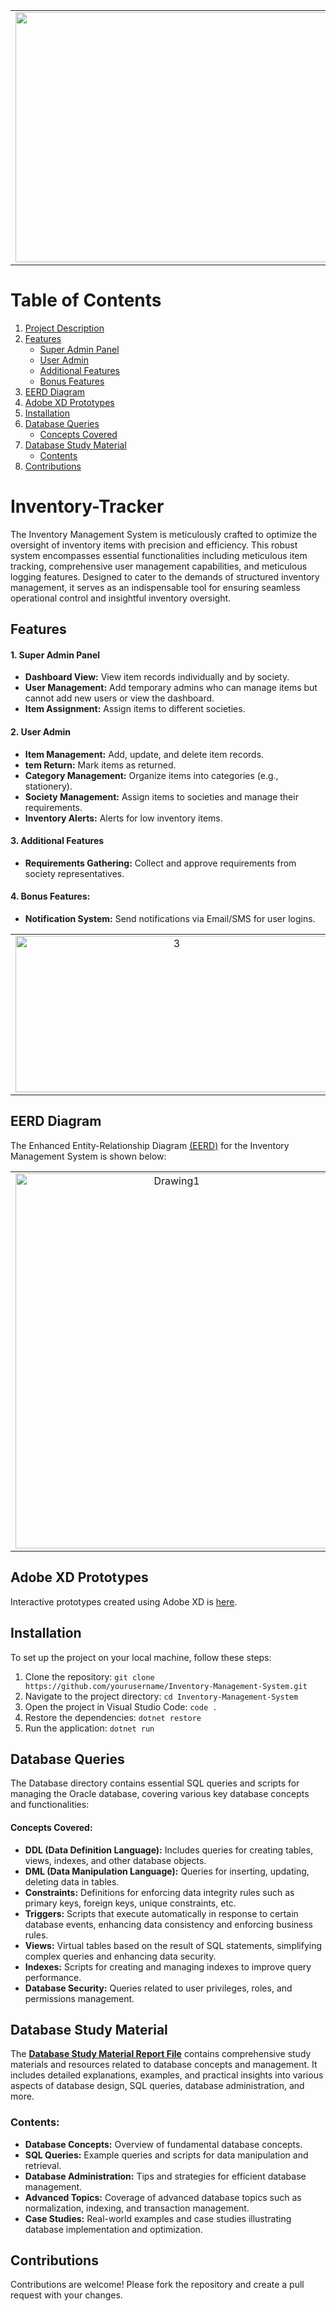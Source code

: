 <table align="center">
  <tr>
    <td align="center">
     <img src="https://i.ibb.co/f263TWT/1.png" border="0" width="800" height="400">
    </td>
  </tr>
</table>

# Table of Contents

1. [Project Description](#inventory-tracker)
2. [Features](#features)
   - [Super Admin Panel](#1-super-admin-panel)
   - [User Admin](#2-user-admin)
   - [Additional Features](#3-additional-features)
   - [Bonus Features](#4-bonus-features)
3. [EERD Diagram](#eerd-diagram)
4. [Adobe XD Prototypes](#adobe-xd-prototypes)
5. [Installation](#installation)
6. [Database Queries](#database-queries)
   - [Concepts Covered](#concepts-covered)
7. [Database Study Material](#database-study-material)
   - [Contents](#contents)
8. [Contributions](#contributions)


# Inventory-Tracker

The Inventory Management System is meticulously crafted to optimize the oversight of inventory items with precision and efficiency. This robust system encompasses essential functionalities including meticulous item tracking, comprehensive user management capabilities, and meticulous logging features. Designed to cater to the demands of structured inventory management, it serves as an indispensable tool for ensuring seamless operational control and insightful inventory oversight.

## Features

#### 1. Super Admin Panel
- **Dashboard View:** View item records individually and by society.
- **User Management:** Add temporary admins who can manage items but cannot add new users or view the dashboard.
- **Item Assignment:** Assign items to different societies.

#### 2. User Admin
- **Item Management:** Add, update, and delete item records.
- **tem Return:** Mark items as returned.
- **Category Management:** Organize items into categories (e.g., stationery).
- **Society Management:** Assign items to societies and manage their requirements.
- **Inventory Alerts:** Alerts for low inventory items.

#### 3. Additional Features
- **Requirements Gathering:** Collect and approve requirements from society representatives.

#### 4. Bonus Features:
- **Notification System:** Send notifications via Email/SMS for user logins.

<table align="center">
  <tr>
    <td align="center">
     <img src="https://i.ibb.co/pjV1VFN/3.png" alt="3" border="0" width="500" height="250">
    </td>
   <td align="center">
     <img src="https://i.ibb.co/HdL8XL0/4.png" alt="4" border="0" width="500" height="250">
    </td>
  </tr>
</table>

## EERD Diagram
The Enhanced Entity-Relationship Diagram [(EERD)](https://github.com/M-Muntazer-Mehdi/Inventory-Tracker/blob/main/EERD%20Diagram%20File%20-%20Visio.vsdx) for the Inventory Management System is shown below:

<table align="center">
  <tr>
    <td align="center">
     <img src="https://i.ibb.co/wM3q7LH/Drawing1.jpg" alt="Drawing1" border="0" width="500" height="600">
    </td>
  </tr>
</table>

## Adobe XD Prototypes
Interactive prototypes created using Adobe XD is [here](https://github.com/M-Muntazer-Mehdi/Inventory-Tracker/tree/main/Prototypes%20Files%20-%20Adobe%20XD).

## Installation
To set up the project on your local machine, follow these steps:
1. Clone the repository:
`git clone https://github.com/yourusername/Inventory-Management-System.git`
2. Navigate to the project directory:
`cd Inventory-Management-System`
3. Open the project in Visual Studio Code:
`code .`
4. Restore the dependencies:
`dotnet restore`
5. Run the application:
`dotnet run`

## Database Queries
The Database directory contains essential SQL queries and scripts for managing the Oracle database, covering various key database concepts and functionalities:

#### Concepts Covered:
- **DDL (Data Definition Language):** Includes queries for creating tables, views, indexes, and other database objects.
- **DML (Data Manipulation Language):** Queries for inserting, updating, deleting data in tables.
- **Constraints:** Definitions for enforcing data integrity rules such as primary keys, foreign keys, unique constraints, etc.
- **Triggers:** Scripts that execute automatically in response to certain database events, enhancing data consistency and enforcing business rules.
- **Views:** Virtual tables based on the result of SQL statements, simplifying complex queries and enhancing data security.
- **Indexes:** Scripts for creating and managing indexes to improve query performance.
- **Database Security:** Queries related to user privileges, roles, and permissions management.

## Database Study Material

The [**Database Study Material Report File**](https://github.com/M-Muntazer-Mehdi/Inventory-Tracker/blob/main/Database%20Study%20Material.pdf) contains comprehensive study materials and resources related to database concepts and management. It includes detailed explanations, examples, and practical insights into various aspects of database design, SQL queries, database administration, and more.

### Contents:
- **Database Concepts:** Overview of fundamental database concepts.
- **SQL Queries:** Example queries and scripts for data manipulation and retrieval.
- **Database Administration:** Tips and strategies for efficient database management.
- **Advanced Topics:** Coverage of advanced database topics such as normalization, indexing, and transaction management.
- **Case Studies:** Real-world examples and case studies illustrating database implementation and optimization.

## Contributions
Contributions are welcome! Please fork the repository and create a pull request with your changes.

